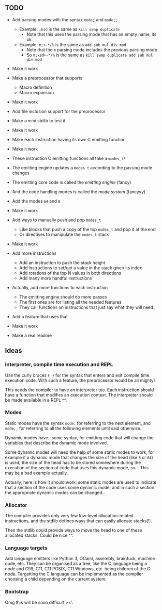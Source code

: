 
## TODO

- Add parsing modes with the syntax `mode;` and `mode;;`
  - Example: `;ksd` is the same as `kill swap duplicate`
    - Note that this uses the parsing mode that has an empty name, its ok
  - Example: `m;+-*/%` is the same as `add sub mul div mod`
    - Note that the `m` parsing mode includes the previous parsing mode
    - So `m;ksd+-*/%` is the same as `kill swap duplicate add sub mul div mod`
- Make it work

- Make a preprocessor that supports
  - Macro definition
  - Macro expansion
- Make it work

- Add file inclusion support for the preprocessor
- Make a mini stdlib to test it
- Make it work

- Make each instruction having its own C emitting function
- Make it work

- These instruction C emitting functions all take a `modes_t*`
- The emitting engine updates a `modes_t` according to the passing mode changes
- The emitting core code is called the *emitting engine* (fancy)
- And the code handling modes is called the *mode system* (fancyyy)
- Add the modes `64` and `8`
- Make it work

- Add ways to manually push and pop `modes_t`
  - Like blocks that push a copy of the top `modes_t` and pop it at the end
  - Or directives to manipulate the `modes_t` stack
- Make it work

- Add more instructions
  - Add an instruction to push the stack height
  - Add instructions to set/get a value in the stack given its index
  - Add rotations of the top N values in both directions
  - Add many more handful instructions

- Actually, add more functions to each instruction
  - The emitting engine should do more passes
  - The first ones are for listing all the needed features
  - They call functions on instructions that just say what they will need
- Add a feature that uses that
- Make it work

- Make a real readme

## Ideas

### Interpreter, compile time execution and REPL

Use the curly braces `{ }` for the syntax that enters and exit compile time
execution code. With such a feature, the preprocessor would be all mighty!

This needs the compiler to have an interpreter too. Each instruction should
have a function that modifies an execution context. The interpreter should be
made available in a REPL ^^.

### Modes

Static modes have the syntax `mode,` for referring to the next element, and
`mode,,` for referring to all the following elements until said otherwise.

Dynamic modes have.. some syntax, for emitting code that will change the
variables that describe the dynamic mode involved.

Some dynamic modes will need the help of some static modes to work, for example
if a dynamic mode that changes the size of the head (like `8` or `64`) is used,
the size of the head has to be stored somewhere during the execution of the
section of code that uses this dynamic mode, so... This may be a bad example
actually.

Actually, here is how it should work: some static modes are used to indicate
that a section of the code uses some dynamic mode, and in such a section the
appropriate dynamic modes can be changed.

### Allocator

The compiler provides only very few low-level allocation-related instructions,
and the stdlib defines ways that can easily allocate stacks(!).

Then the stdlib could provide ways to move the head to one of these allocated
stacks. Could be nice ^^.

### Language targets

Add language emitters like Python 3, OCaml, assembly, brainfuck, machine code,
etc. They can be organised as a tree, like the C language being a node and C99,
C11, C11 POSIX, C11 Windows, etc. being children of the C node. Targetting the
C language can be implemented as the compiler choosing a child depending on the
current system.

### Bootstrap

Omg this will be sooo difficult ><'.
